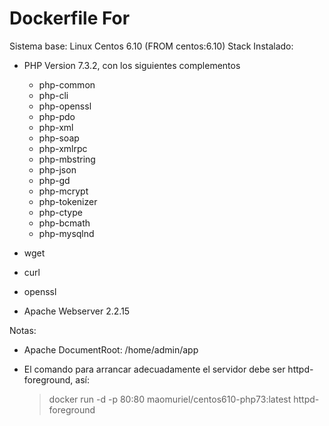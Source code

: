 # Dockerfile For

Sistema base: Linux Centos 6.10 (FROM centos:6.10)
Stack Instalado:

+ PHP Version 7.3.2, con los siguientes complementos
	
	- php-common
	- php-cli
	- php-openssl
	- php-pdo
	- php-xml
	- php-soap
	- php-xmlrpc
	- php-mbstring
	- php-json
	- php-gd
	- php-mcrypt
	- php-tokenizer
	- php-ctype
	- php-bcmath
	- php-mysqlnd

+ wget
+ curl	
+ openssl
+ Apache Webserver 2.2.15

Notas: 

- Apache DocumentRoot: /home/admin/app
- El comando para arrancar adecuadamente el servidor debe ser httpd-foreground, así:

	> docker run -d -p 80:80 maomuriel/centos610-php73:latest httpd-foreground